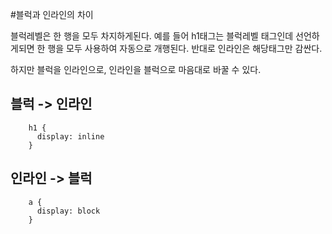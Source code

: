 #블럭과 인라인의 차이

블럭레벨은 한 행을 모두 차지하게된다. 예를 들어 h1태그는 블럭레벨 태그인데 선언하게되면 한 행을 모두 사용하여 자동으로 개행된다. 반대로 인라인은 해당태그만 감싼다.

하지만 블럭을 인라인으로, 인라인을 블럭으로 마음대로 바꿀 수 있다.

## 블럭 -> 인라인
        h1 {
          display: inline
        }

## 인라인 -> 블럭

        a {
          display: block
        }
